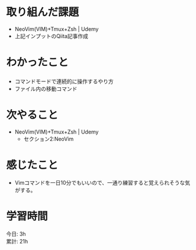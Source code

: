 # 取り組んだ課題     
- NeoVim(VIM)+Tmux+Zsh | Udemy
- 上記インプットのQiita記事作成
# わかったこと   
### 
- コマンドモードで連続的に操作するやり方
- ファイル内の移動コマンド
# 次やること
- NeoVim(VIM)+Tmux+Zsh | Udemy
  - セクション2:NeoVim
# 感じたこと
- Vimコマンドを一日10分でもいいので、一通り練習すると覚えられそうな気がする。
# 学習時間  
今日: 3h  
累計: 21h 